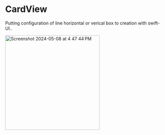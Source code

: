 # CardView

Putting configuration of line horizontal or verical box to creation with swift-UI..

<img width="302" alt="Screenshot 2024-05-08 at 4 47 44 PM" src="https://github.com/sumitchahar/CardView/assets/19342930/f6497737-162e-464a-aee6-de0fbbd93a66">
